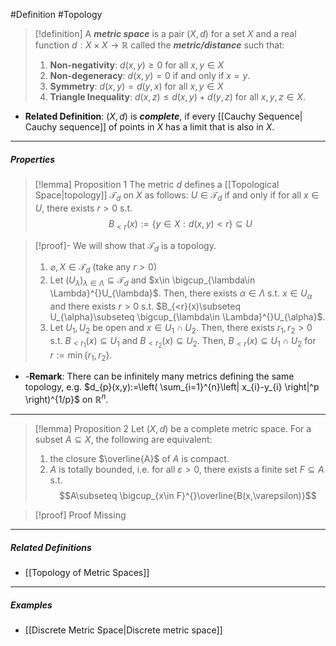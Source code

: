 #Definition #Topology 

> [!definition]
> A ***metric space*** is a pair $(X,d)$ for a set $X$ and a real function $d:X\times X \to \mathbb{R}$ called the ***metric/distance*** such that:
> 1. **Non-negativity**: $d(x,y) \geq 0$ for all $x,y\in X$  
> 2. **Non-degeneracy**: $d(x,y)=0$ if and only if $x=y$.
> 3. **Symmetry**: $d(x,y)=d(y,x)$ for all $x,y\in X$
> 4. **Triangle Inequality**: $d(x,z)\leq d(x,y)+d(y,z)$ for all $x,y,z\in X$.
> 

- **Related Definition**: $(X,d)$ is ***complete***, if every [[Cauchy Sequence| Cauchy sequence]] of points in $X$ has a limit that is also in $X$.
---
##### Properties
> [!lemma] Proposition 1
> The metric $d$ defines a [[Topological Space|topology]] $\mathcal{T}_{d}$ on $X$ as follows: $U\in \mathcal{T}_{d}$ if and only if for all $x\in U$, there exists $r>0$ s.t. $$B_{<r}(x):=\{ y\in X:d(x,y)<r \}\subseteq U$$

> [!proof]-
> We will show that $\mathcal{T}_{d}$ is a topology.
> 1. $\varnothing,X\in \mathcal{T}_{d}$ (take any $r>0$)
> 2. Let $(U_{\lambda})_{\lambda\in \Lambda}\subseteq \mathcal{T}_{d}$ and $x\in \bigcup_{\lambda\in \Lambda}^{}U_{\lambda}$. Then, there exists $\alpha\in \Lambda$ s.t. $x\in U_{\alpha}$ and there exists $r>0$ s.t. $B_{<r}(x)\subseteq U_{\alpha}\subseteq \bigcup_{\lambda\in \Lambda}^{}U_{\alpha}$.
> 3. Let $U_{1},U_{2}$ be open and $x\in U_{1}\cap U_{2}$. Then, there exists $r_{1},r_{2}>0$ s.t. $B_{<r_{1}}(x)\subseteq U_{1}$ and $B_{<r_{2}}(x)\subseteq U_{2}$. Then, $B_{<r}(x)\subseteq U_{1}\cap U_{2}$ for $r:=\min\{ r_{1},r_{2} \}$.
- -**Remark**: There can be infinitely many metrics defining the same topology, e.g. $d_{p}(x,y):=\left( \sum_{i=1}^{n}\left| x_{i}-y_{i} \right|^p \right)^{1/p}$ on $\mathbb{R}^n.$
---
> [!lemma] Proposition 2
> Let $(X,d)$ be a complete metric space. For a subset $A \subseteq X$, the following are equivalent: 
> 1. the closure $\overline{A}$ of $A$ is compact.
> 2. $A$ is totally bounded, i.e. for all $\varepsilon>0$, there exists a finite set $F \subseteq A$ s.t. $$A\subseteq \bigcup_{x\in F}^{}\overline{B(x,\varepsilon)}$$

> [!proof] Proof Missing
---
##### Related Definitions
- [[Topology of Metric Spaces]]
---
##### Examples
- [[Discrete Metric Space|Discrete metric space]]
